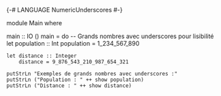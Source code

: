 {-# LANGUAGE NumericUnderscores #-}

module Main where

main :: IO ()
main = do
    -- Grands nombres avec underscores pour lisibilité
    let population :: Int
        population = 1_234_567_890
    
    let distance :: Integer
        distance = 9_876_543_210_987_654_321
    
    putStrLn "Exemples de grands nombres avec underscores :"
    putStrLn ("Population : " ++ show population)
    putStrLn ("Distance : " ++ show distance)
